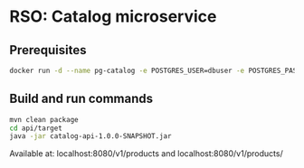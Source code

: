 # RSO: Catalog microservice

## Prerequisites

```bash
docker run -d --name pg-catalog -e POSTGRES_USER=dbuser -e POSTGRES_PASSWORD=postgres -e POSTGRES_DB=catalog -p 5432:5432 postgres:13
```

## Build and run commands
```bash
mvn clean package
cd api/target
java -jar catalog-api-1.0.0-SNAPSHOT.jar
```
Available at: localhost:8080/v1/products and localhost:8080/v1/products/<id>



